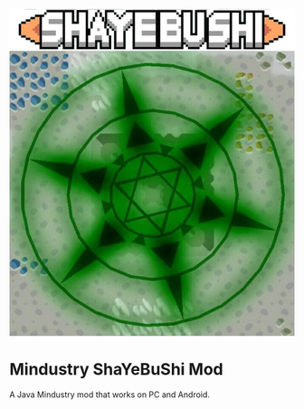 ![sybs.png](assets/sprites-override/ui/sybs.png)
![icon.png](icon.png)
# Mindustry ShaYeBuShi Mod
A Java Mindustry mod that works on PC and Android.

